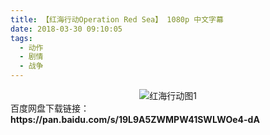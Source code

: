 ```yaml
---
title: 【红海行动Operation Red Sea】 1080p 中文字幕
date: 2018-03-30 09:10:05
tags:
  - 动作
  - 剧情
  - 战争
---
```


<div align=center>
	<img src="/assets/images/a/1/hhxd/1.jpg" alt="红海行动图1">
</div>
<!-- more -->
百度网盘下载链接：
<b>https://pan.baidu.com/s/19L9A5ZWMPW41SWLWOe4-dA</b>
